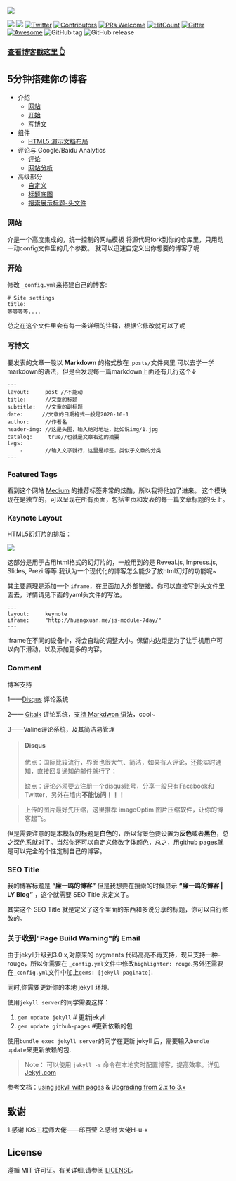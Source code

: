 
![](https://raw.githubusercontent.com/lianyiming/lianyiming.github.io/master/img/readme-home.png)

[![](https://img.shields.io/github/stars/lianyiming/lianyiming.github.io.svg?style=social&label=Star)](https://github.com/lianyiming/lianyiming.github.io)
[![](https://img.shields.io/github/forks/lianyiming/lianyiming.github.io.svg?style=social&label=Fork)](https://github.com/lianyiming/lianyiming.github.io)
[![Twitter](https://img.shields.io/twitter/follow/agzxlym.svg?style=social&label=Follow)](https://twitter.com/agzxlym)
 [![Contributors](https://camo.githubusercontent.com/b3541883c2eedc105a496d16712ccd91baad275a/68747470733a2f2f62616467656e2e6e65742f6769746875622f636f6e7472696275746f72732f616e7562686176737269766173746176612f617765736f6d652d75692d636f6d706f6e656e742d6c696272617279)](https://github.com/LianYiMing/lianyiming.github.io/graphs/contributors)
[![PRs Welcome](https://img.shields.io/badge/PRs-welcome-brightgreen.svg?style=flat-square)](http://makeapullrequest.com)
[![HitCount](http://hits.dwyl.com/lianyiming/lianyiminggithubio.svg)](http://hits.dwyl.com/lianyiming/lianyiminggithubio)
 [![Gitter](https://img.shields.io/gitter/room/lianyiming-github-io/main.svg)](https://gitter.im/lianyiming-github-io/community)
[![Awesome](https://camo.githubusercontent.com/1997c7e760b163a61aba3a2c98f21be8c524be29/68747470733a2f2f617765736f6d652e72652f62616467652e737667)](https://awesome.re/)
![GitHub tag](https://img.shields.io/github/tag/meteor/meteor.svg)
![GitHub release](https://img.shields.io/github/release/facebook/react.svg) 





### [查看博客戳这里 👆](https://www.lianyiming.com)



## 5分钟搭建你の博客

* 介绍
	* [网站](#网站)
	* [开始](#开始)
	* [写博文](#写博文)
* 组件
	* [HTML5 演示文档布局](#keynote-layout)
* 评论与 Google/Baidu Analytics
	* [评论](#comment)
	* [网站分析](#analytics) 
* 高级部分
	* [自定义](#customization)
	* [标题底图](#header-image)
	* [搜索展示标题-头文件](#seo-title)



### 网站

介是一个高度集成的，统一控制的网站模板
将源代码fork到你的仓库里，只用动一动config文件里的几个参数。
就可以迅速自定义出你想要的博客了呢


### 开始

修改 `_config.yml`来搭建自己的博客:

```
# Site settings
title:
等等等等....
```
总之在这个文件里会有每一条详细的注释，根据它修改就可以了呢
### 写博文

要发表的文章一般以 **Markdown** 的格式放在`_posts/`文件夹里
可以去学一学markdown的语法，但是会发现每一篇markdown上面还有几行这个↓
```
---
layout:     post //不能动
title:      //文章的标题
subtitle:   //文章的副标题
date:      //文章的日期格式一般是2020-10-1
author:     //作者名
header-img: //这是头图，输入绝对地址，比如说img/1.jpg
catalog: 	 true//也就是文章右边的摘要
tags:
    -       //输入文字就行，这里是标签，类似于文章的分类
---

```


### Featured Tags

看到这个网站 [Medium](http://medium.com) 的推荐标签非常的炫酷，所以我将他加了进来。
这个模块现在是独立的，可以呈现在所有页面，包括主页和发表的每一篇文章标题的头上。

### Keynote Layout

HTML5幻灯片的排版：

![](https://camo.githubusercontent.com/f30347a118171820b46befdf77e7b7c53a5641a9/687474703a2f2f6875616e677875616e2e6d652f696d672f626c6f672d6b65796e6f74652e6a7067)

这部分是用于占用html格式的幻灯片的，一般用到的是 Reveal.js, Impress.js, Slides, Prezi 等等.我认为一个现代化的博客怎么能少了放html幻灯的功能呢~

其主要原理是添加一个 `iframe`，在里面加入外部链接。你可以直接写到头文件里面去，详情请见下面的yaml头文件的写法。

```
---
layout:     keynote
iframe:     "http://huangxuan.me/js-module-7day/"
---
```

iframe在不同的设备中，将会自动的调整大小。保留内边距是为了让手机用户可以向下滑动，以及添加更多的内容。


### Comment

博客支持

1——[Disqus](http://disqus.com) 评论系统

2—— [Gitalk](https://gitalk.github.io/) 评论系统，[支持 Markdwon 语法](https://guides.github.com/features/mastering-markdown/)，cool~

3——Valine评论系统，及其简洁易管理

> #### Disqus
>
> 优点：国际比较流行，界面也很大气、简洁，如果有人评论，还能实时通知，直接回复通知的邮件就行了；
>
> 缺点：评论必须要去注册一个disqus账号，分享一般只有Facebook和Twitter，另外在墙内**不能访问！！！**

> 上传的图片最好先压缩，这里推荐 imageOptim 图片压缩软件，让你的博客起飞。

但是需要注意的是本模板的标题是**白色**的，所以背景色要设置为**灰色**或者**黑色**，总之深色系就对了。当然你还可以自定义修改字体颜色，总之，用github pages就是可以完全的个性定制自己的博客。

### SEO Title

我的博客标题是 **“廉一鸣的博客”** 但是我想要在搜索的时候显示 **“廉一鸣的博客 | LY Blog”** ，这个就需要 SEO Title 来定义了。

其实这个 SEO Title 就是定义了<head><title>标题</title></head>这个里面的东西和多说分享的标题，你可以自行修改的。

### 关于收到"Page Build Warning"的 Email

由于jekyll升级到3.0.x,对原来的 pygments 代码高亮不再支持，现只支持一种-rouge，所以你需要在 `_config.yml`文件中修改`highlighter: rouge`.另外还需要在`_config.yml`文件中加上`gems: [jekyll-paginate]`.

同时,你需要更新你的本地 jekyll 环境.

使用`jekyll server`的同学需要这样：

1. `gem update jekyll` # 更新jekyll
2. `gem update github-pages` #更新依赖的包

使用`bundle exec jekyll server`的同学在更新 jekyll 后，需要输入`bundle update`来更新依赖的包.

> Note：
> 可以使用 `jekyll -s` 命令在本地实时配置博客，提高效率。详见 [Jekyll.com](http://jekyllcn.com/)

参考文档：[using jekyll with pages](https://help.github.com/articles/using-jekyll-with-pages/) & [Upgrading from 2.x to 3.x](http://jekyllrb.com/docs/upgrading/2-to-3/)


## 致谢
1.感谢 IOS工程师大佬——邱百莹
2.感谢 大佬H-u-x

## License

遵循 MIT 许可证。有关详细,请参阅 [LICENSE](https://github.com/lianyiming/lianyiming.github.io/blob/master/LICENSE)。


